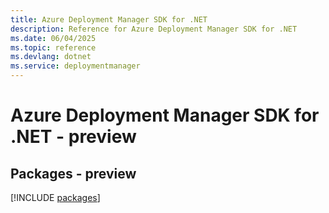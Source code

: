 ```yaml
---
title: Azure Deployment Manager SDK for .NET
description: Reference for Azure Deployment Manager SDK for .NET
ms.date: 06/04/2025
ms.topic: reference
ms.devlang: dotnet
ms.service: deploymentmanager
---
```

# Azure Deployment Manager SDK for .NET - preview
## Packages - preview
[!INCLUDE [packages](deployment-manager-index.md)]